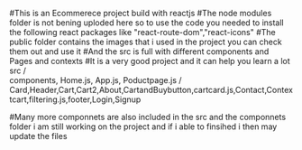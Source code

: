 #This is an Ecommerece project build with reactjs
#The node modules folder is not bening uploded here so to use the code you needed to install the following react packages like "react-route-dom","react-icons"
#The public folder contains the images that i used in the project you can check them out and use it
#And the src is full with different components and Pages and contexts
#It is a very good project and it can help you learn a lot
                        src
                        /\
      components, Home.js, App.js, Poductpage.js
           /\
  Card,Header,Cart,Cart2,About,CartandBuybutton,cartcard.js,Contact,Contextcart,filtering.js,footer,Login,Signup
  
  #Many more componnets are also included in the src and the componnets folder i am still working on the project and if i able to finsihed i then may update the files
      
